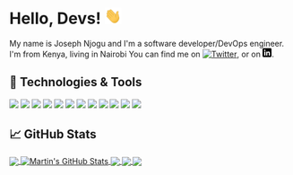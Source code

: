 <!-- [![Header](https://raw.githubusercontent.com/joseph-njogu/joseph-njogu/main/readme_header.png "Header")] -->
# Hello, Devs! <img src="wave.gif" width="30px">
My name is Joseph Njogu and I'm a software developer/DevOps engineer. I'm from Kenya, living in Nairobi You can find me on [![Twitter][1.2]][1],  or on [![LinkedIn][3.2]][3].

## 🔧 Technologies & Tools
![](https://img.shields.io/badge/OS-Linux-informational?style=flat&logo=linux&logoColor=white&color=2bbc8a)
![](https://img.shields.io/badge/Editor-IntelliJ_IDEA-informational?style=flat&logo=intellij-idea&logoColor=white&color=2bbc8a)
![](https://img.shields.io/badge/Code-Python-informational?style=flat&logo=python&logoColor=white&color=2bbc8a)
![](https://img.shields.io/badge/Code-JavaScript-informational?style=flat&logo=javascript&logoColor=white&color=2bbc8a)
![](https://img.shields.io/badge/Shell-Bash-informational?style=flat&logo=gnu-bash&logoColor=white&color=2bbc8a)
![](https://img.shields.io/badge/Tools-PostgreSQL-informational?style=flat&logo=postgresql&logoColor=white&color=2bbc8a)
![](https://img.shields.io/badge/Tools-Docker-informational?style=flat&logo=docker&logoColor=white&color=2bbc8a)
![](https://img.shields.io/badge/Tools-Kubernetes-informational?style=flat&logo=kubernetes&logoColor=white&color=2bbc8a)
![](https://img.shields.io/badge/Tools-Red_Hat_OpenShift-informational?style=flat&logo=red-hat-open-shift&logoColor=white&color=2bbc8a)
![](https://img.shields.io/badge/Cloud-Digital_Ocean-informational?style=flat&logo=digitalocean&logoColor=white&color=2bbc8a)
![](https://img.shields.io/badge/Cloud-AWS-informational?style=flat&logo=aws&logoColor=white&color=2bbc8a)
![](https://img.shields.io/badge/Cloud-GCP-informational?style=flat&logo=gcp&logoColor=white&color=2bbc8a)

## &#x1f4c8; GitHub Stats

<a href="https://github.com/joseph-njogu/joseph-njogu">
  <img align="center" src="https://github-readme-stats.vercel.app/api/top-langs/?username=joseph-njogu&hide=java,html,tex&title_color=ffffff&text_color=c9cacc&icon_color=2bbc8a&bg_color=1d1f21&langs_count=3" />
</a>
<a href="https://github.com/joseph-njogu/joseph-njogu">
  <img align="center" src="https://github-readme-stats.vercel.app/api?username=joseph-njogu&show_icons=true&line_height=27&count_private=true&title_color=ffffff&text_color=c9cacc&icon_color=2bbc8a&bg_color=1d1f21" alt="Martin's GitHub Stats" />
</a>

<a href="https://github.com/joseph-njogu/meeting-scheduler">
  <img align="center" src="https://github-readme-stats.vercel.app/api/pin/?username=joseph-njogu&repo=meeting-scheduler&title_color=ffffff&text_color=c9cacc&icon_color=2bbc8a&bg_color=1d1f21" />
</a>


<a href="https://github.com/joseph-njogu/Django_local_lib">
  <img align="center" src="https://github-readme-stats.vercel.app/api/pin/?username=joseph-njogu&repo=Django_local_lib&title_color=ffffff&text_color=c9cacc&icon_color=2bbc8a&bg_color=1d1f21" />
</a>    
<a href="https://github.com/joseph-njogu/eldohubcodingchallenge-crudapplication ">
  <img align="center" src="https://github-readme-stats.vercel.app/api/pin/?username=joseph-njogu&repo=eldohubcodingchallenge-crudapplication&title_color=ffffff&text_color=c9cacc&icon_color=2bbc8a&bg_color=1d1f21" />
</a>

[1.1]: http://i.imgur.com/tXSoThF.png (twitter icon with padding)
[2.1]: http://i.imgur.com/0o48UoR.png (github icon with padding)

[1.2]: http://i.imgur.com/wWzX9uB.png (twitter icon without padding)
[2.2]: http://i.imgur.com/9I6NRUm.png (github icon without padding)
[3.2]: https://raw.githubusercontent.com/joseph-njogu/joseph-njogu/main/linkedin-3-16.png (LinkedIn icon without padding)

[1]: https://twitter.com/josephnjogu487
[2]: https://github.com/joseph-njogu
[3]: https://www.linkedin.com/in/joseph-njogu/

